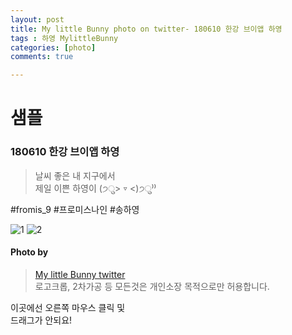 ```yaml
---
layout: post
title: My little Bunny photo on twitter- 180610 한강 브이앱 하영
tags : 하영 MylittleBunny
categories: [photo]
comments: true

---
```

# 샘플 

###  180610 한강 브이앱 하영

> 날씨 좋은 내 지구에서  
제일 이쁜 하영이 (੭ु> ▿ <)੭ु⁾⁾  

#fromis_9 #프로미스나인 #송하영  

![1](https://pbs.twimg.com/media/DfUyAibV4AA0OVL.jpg)
![2](https://pbs.twimg.com/media/DfUyAibUYAACiRU.jpg)


#### Photo by
> [My little Bunny twitter](https://twitter.com/MLBunny_929)  
로고크롭, 2차가공 등 모든것은 개인소장 목적으로만 허용합니다.

<div id="mouse_no" oncontextmenu="return false" ondragstart="return false" onselectstart="return false">
이곳에선 오른쪽 마우스 클릭 및 <br>드래그가 안되요!
</div>
